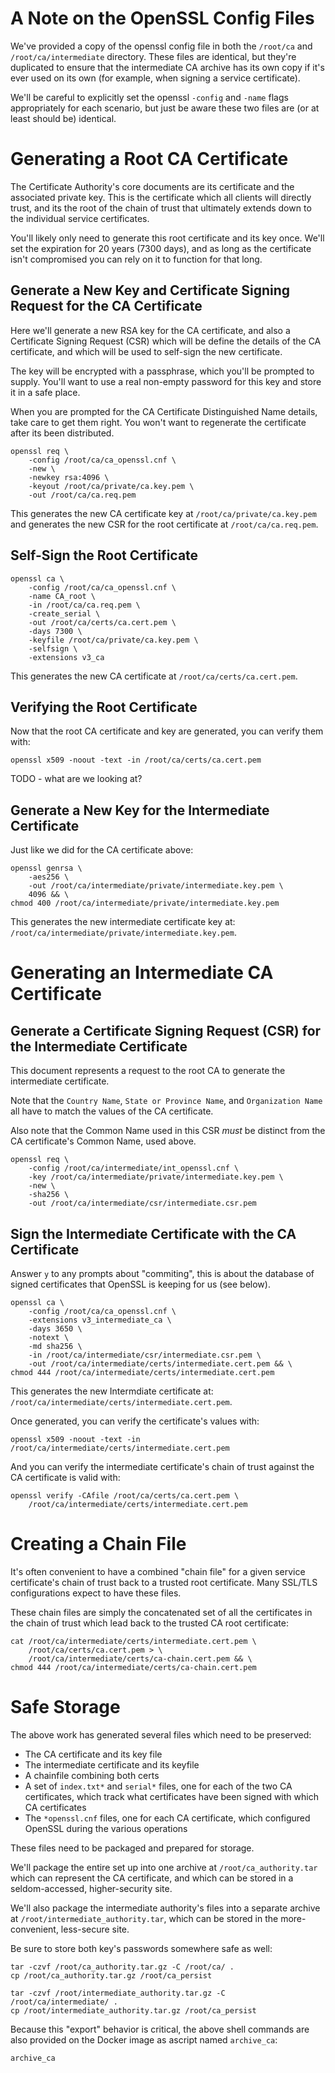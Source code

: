 # A Note on the OpenSSL Config Files
We've provided a copy of the openssl config file in both the `/root/ca` and `/root/ca/intermediate` directory.  These files are identical, but they're duplicated to ensure that the intermediate CA archive has its own copy if it's ever used on its own (for example, when signing a service certificate).

We'll be careful to explicitly set the openssl `-config` and `-name` flags appropriately for each scenario, but just be aware these two files are (or at least should be) identical.

# Generating a Root CA Certificate
The Certificate Authority's core documents are its certificate and the associated private key.  This is the certificate which all clients will directly trust, and its the root of the chain of trust that ultimately extends down to the individual service certificates.

You'll likely only need to generate this root certificate and its key once.  We'll set the expiration for 20 years (7300 days), and as long as the certificate isn't compromised you can rely on it to function for that long.

## Generate a New Key and Certificate Signing Request for the CA Certificate
Here we'll generate a new RSA key for the CA certificate, and also a Certificate Signing Request (CSR) which will be define the details of the CA certificate, and which will be used to self-sign the new certificate.

The key will be encrypted with a passphrase, which you'll be prompted to supply.  You'll want to use a real non-empty password for this key and store it in a safe place.

When you are prompted for the CA Certificate Distinguished Name details, take care to get them right.  You won't want to regenerate the certificate after its been distributed.

``` shell
openssl req \
    -config /root/ca/ca_openssl.cnf \
    -new \
    -newkey rsa:4096 \
    -keyout /root/ca/private/ca.key.pem \
    -out /root/ca/ca.req.pem
```
This generates the new CA certificate key at `/root/ca/private/ca.key.pem` and  generates the new CSR for the root certificate at `/root/ca/ca.req.pem`.

## Self-Sign the Root Certificate
``` shell
openssl ca \
    -config /root/ca/ca_openssl.cnf \
    -name CA_root \
    -in /root/ca/ca.req.pem \
    -create_serial \
    -out /root/ca/certs/ca.cert.pem \
    -days 7300 \
    -keyfile /root/ca/private/ca.key.pem \
    -selfsign \
    -extensions v3_ca
```
This generates the new CA certificate at `/root/ca/certs/ca.cert.pem`.

## Verifying the Root Certificate
Now that the root CA certificate and key are generated, you can verify them with:
``` shell
openssl x509 -noout -text -in /root/ca/certs/ca.cert.pem
```

TODO - what are we looking at?

## Generate a New Key for the Intermediate Certificate
Just like we did for the CA certificate above:
``` shell
openssl genrsa \
    -aes256 \
    -out /root/ca/intermediate/private/intermediate.key.pem \
    4096 && \
chmod 400 /root/ca/intermediate/private/intermediate.key.pem
```
This generates the new intermediate certificate key at: `/root/ca/intermediate/private/intermediate.key.pem`.


# Generating an Intermediate CA Certificate
## Generate a Certificate Signing Request (CSR) for the Intermediate Certificate
This document represents a request to the root CA to generate the intermediate certificate.

Note that the `Country Name`, `State or Province Name`, and `Organization Name` all have to match the values of the CA certificate.

Also note that the Common Name used in this CSR _must_ be distinct from the CA certificate's Common Name, used above.

``` shell
openssl req \
    -config /root/ca/intermediate/int_openssl.cnf \
    -key /root/ca/intermediate/private/intermediate.key.pem \
    -new \
    -sha256 \
    -out /root/ca/intermediate/csr/intermediate.csr.pem
```

## Sign the Intermediate Certificate with the CA Certificate
Answer `y` to any prompts about "commiting", this is about the database of signed certificates that OpenSSL is keeping for us (see below).
``` shell
openssl ca \
    -config /root/ca/ca_openssl.cnf \
    -extensions v3_intermediate_ca \
    -days 3650 \
    -notext \
    -md sha256 \
    -in /root/ca/intermediate/csr/intermediate.csr.pem \
    -out /root/ca/intermediate/certs/intermediate.cert.pem && \
chmod 444 /root/ca/intermediate/certs/intermediate.cert.pem
```
This generates the new Intermdiate certificate at: `/root/ca/intermediate/certs/intermediate.cert.pem`.

Once generated, you can verify the certificate's values with:
``` shell
openssl x509 -noout -text -in /root/ca/intermediate/certs/intermediate.cert.pem
```

And you can verify the intermediate certificate's chain of trust against the CA certificate is valid with:
``` shell
openssl verify -CAfile /root/ca/certs/ca.cert.pem \
    /root/ca/intermediate/certs/intermediate.cert.pem
```


# Creating a Chain File
It's often convenient to have a combined "chain file" for a given service certificate's chain of trust back to a trusted root certificate.  Many SSL/TLS configurations expect to have these files.

These chain files are simply the concatenated set of all the certificates in the chain of trust which lead back to the trusted CA root certificate:
``` shell
cat /root/ca/intermediate/certs/intermediate.cert.pem \
    /root/ca/certs/ca.cert.pem > \
    /root/ca/intermediate/certs/ca-chain.cert.pem && \
chmod 444 /root/ca/intermediate/certs/ca-chain.cert.pem
```


# Safe Storage
The above work has generated several files which need to be preserved:
- The CA certificate and its key file
- The intermediate certificate and its keyfile
- A chainfile combining both certs
- A set of `index.txt*` and `serial*` files, one for each of the two CA certificates, which track what certificates have been signed with which CA certificates
- The `*openssl.cnf` files, one for each CA certificate, which configured OpenSSL during the various operations

These files need to be packaged and prepared for storage.

We'll package the entire set up into one archive at `/root/ca_authority.tar` which can represent the CA certificate, and which can be stored in a seldom-accessed, higher-security site.

We'll also package the intermediate authority's files into a separate archive at `/root/intermediate_authority.tar`, which can be stored in the more-convenient, less-secure site.

Be sure to store both key's passwords somewhere safe as well:
``` shell
tar -czvf /root/ca_authority.tar.gz -C /root/ca/ .
cp /root/ca_authority.tar.gz /root/ca_persist

tar -czvf /root/intermediate_authority.tar.gz -C /root/ca/intermediate/ .
cp /root/intermediate_authority.tar.gz /root/ca_persist
```

Because this "export" behavior is critical, the above shell commands are also provided on the Docker image as ascript named `archive_ca`:
``` shell
archive_ca
```
